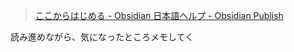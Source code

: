> [ここからはじめる - Obsidian 日本語ヘルプ - Obsidian Publish](https://publish.obsidian.md/help-ja/)

読み進めながら、気になったところメモしてく


